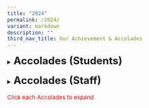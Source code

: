 ```yaml
---
title: "2024"
permalink: /2024/
variant: markdown
description: ""
third_nav_title: Our Achievement & Accolades
---
```

<details><summary><span style="font-size: 18pt;"><b>Accolades (Students)</b></span></summary>
<h5>SST Girls-in-STEM Challenge organised by the School of Science and Technology</h5>
<span style="font-size: 10pt;">
<span style="color:blue;">•</span><b>Won a Side Challenge: Seed Bombing</b><br>
-Kang Chern Xin - 4F<br>
-Nicolina Ng Child Yee - 4F<br>
-Chloe Lin Keyi - 4G<br>
-Koh Yu Cheng - 4G</span><br>
	
<h5>National Mathematical Olympiad of Singapore (NMOS)</h5>
<span style="font-size: 10pt;">
<span style="color:blue;">•</span><b>Honorable Mention</b><br>
-Chan Hua Kai - 5 Diligence<br>
-Edward Widjaya - 5 Diligence<br>
-Fan En Xi - 5 Diligence<br>
-Lee Shu En - 5 Diligence<br>
-Liu Chang - 5 Diligence<br>
-Sem Yong Qing - 5 Diligence<br>
-Teo Wei Yun, Phoebe - 5 Diligence<br>
-Zhang Jianran - 5 Diligence<br>
-Chong Qi Yan - 5 Respect<br>
-Goh Xuan Xuan Zoie - 5 Respect<br>
-Ilamurugu Subramanian Saidhakshin - 5 Respect<br>
-Lam Si Qi, Heart Andrea - 5 Respect<br>
-Ling Blossom - 5 Respect<br>
-Pradyun Janakiraman - 5 Respect<br>
-Zhang Zicheng - 5 Respect<br>
<span style="color:blue;">•</span><b>Silver</b><br>
-Liu Boting - 5 Respect<br>
<span style="color:blue;">•</span><b>Bronze</b><br>
-Yang Zimeng Kaylee - 5 Diligence<br>
-Claire Loo Huei En - 5 Respect<br>
-Liu Yi - 5 Respect<br>
-Xu Xiuhan - 5 Respect</span><br>
	
<h5>2024 Singapore Primary Science Olympiad</h5>
<span style="font-size: 10pt;">
<span style="color:blue;">•</span><b>Merit (Individual)</b><br>
-Arissa Low En Ling – 5 Diligence<br>
-Edward Widjaya – 5 Diligence<br>
-Lee Shao Hong Ethan – 5 Diligence<br>
-Lee Shu En – 5 Diligence<br>
-Zeng Shuhui Zofia – 5 Diligence<br>
-Zhang Jianran – 5 Diligence<br>
-Liu Yi – 5 Respect<br>
-Loh Yong Rui – 5 Respect<br>
-Xu Xiuhan – 5 Respect<br>
-Zhou Yunjia – 5 Respect<br>
<span style="color:blue;">•</span><b>Silver (Individual)</b><br>
Chong Yi Yan – 5 Respect<br>
Zhang Zicheng – 5 Respect<br>
<span style="color:blue;">•</span><b>Gold (Individual)</b><br>
-Pradyun Janakiraman – 5 Respect</span><br>
<h5>(e)-Rama Dikir Barat Competition organised by the Singapore Dikir Barat Federation &amp; Malay Language Council, Singapore</h5>
<span style="font-size: 10pt;">
<span style="color:blue;">•</span><b>Awarded 2nd place in the Awak-Awak Challenge </b><br>
<i>Click <a style="text-decoration: none" href="https://www.lakesidepri.moe.edu.sg/erama-dikir-barat-competition/">here</a> to learn more about our achievements</i></span><br>
	
<h5>2024 Campus Super Reading Star Competition by Committee to Promote Chinese Language Learning (CPCLL)</h5>
<span style="font-size: 10pt;">
<span style="color:blue;">•</span><b>Excellence Award</b><br>
-Wu Jiajing - 1 Integrity<br>
<i>Click <a style="text-decoration: none" href="https://www.lakesidepri.moe.edu.sg/campus-super-reading-star-competition/">here</a> to learn more about our achievements</i></span><br>
	
<h5>Bharathiyar Vizha 2024 Literacy Competition</h5>
<span style="font-size: 10pt;">
<span style="color:blue;">•</span><b>Motivational trophy &amp; Certificate</b><br>
-Shanmugam Anbarasi - 1 Respect<br>
-Ilamurugu Subramanian Saidhakshin - 5 Respect<br>
-Pradyun Janakiraman - 5 Respect</span><br>
	
<h5>Orienteering Competition (Scouts)</h5>
<span style="font-size: 10pt;">
<span style="color:blue;">•</span><b>Gold Award - Area</b><br>
-Mohamad Roskhairunnas Bin Mohamad Roskamil - 6B<br>
-Nur Fitri Ariana Binte Bunyamin - 6A<br>
-Tan Shao Zhe, Ethan - 5 Respect<br>
-Adam Rizqi Bin Eddy Aizai - 4G</span><br>
	
<h5>Campcraft Competition (Scouts)</h5>
<span style="font-size: 10pt;">
<span style="color:blue;">•</span><b>Gold Award - Area</b><br>
-Heng Ming Hao - 6E<br>
-Muhammad Raug Bin Mohamed Rezal - 6D<br>
-Tan Hong Rui, Jayden - 5 Respect<br>
-Kalishwaran Raam Gyankailash - 5 Integrity</span><br>
	
<h5>KOM Competition (Knowledge of Movement) (Scouts)</h5>
<span style="font-size: 10pt;">
<span style="color:blue;">•</span><b>First - Area</b><br>
-Mohamad Roskhairunnas Bin Mohamad Roskamil - 6B<br>
-Tan Wan Rui Abby - 6B<br>
-Kaliswaran Raam Gyankailash - 5 Integrity<br>
-Ding Wan Xin - 4F<br><br>
<span style="color:blue;">•</span><b>First - Area</b><br>
-Nur Fitri Ariana Binte Bunyamin - 6A<br>
-Lee Yun Yun, Samantha - 6D<br>
-Muhammad Firdhaus Bin Ummor - 4D<br>
-Chew Wen Yi Nora - 4B</span><br>
	
<h5>West Area Cub Scout Leadership Camp (CSLC) (Scouts)</h5>
<span style="font-size: 10pt;">
<span style="color:blue;">•</span><b>Best Sixer</b><br>
-Nur Insyirah Binte Norkhisham - 4B</span><br>
	
<h5>Pei Hwa Hackathon 2024 (Infocomm Club)</h5>
<span style="font-size: 10pt;">
<span style="color:blue;">•</span><b>Certificate of Participation</b><br>
-Logan Pang Ding Jun - 4D<br>
-Caleb G Knight Bennet - 4F<br>
-Benjamin Theo Gultom - 4G<br>
-Kevin Yong Kai Wen - 4Gy</span><br>
	
<h5>National School Games</h5>
<table style="border: 1px solid rgb(42, 42, 42); width: 773px;"><tbody>
<tr>
<td width="208" style="padding: 8px; text-align: center; border: 1px solid rgb(42, 42, 42);"><b>Event</b></td>
<td width="208" style="padding: 8px; text-align: center; border: 1px solid rgb(42, 42, 42);"><b>Division</b></td>
<td width="208" style="padding: 8px; text-align: center; border: 1px solid rgb(42, 42, 42);"><b>Position</b></td></tr>
	
<tr>
<td rowspan="4" width="208" style="padding: 8px; text-align: center; vertical-align: middle; border: 1px solid rgb(42, 42, 42);">Volleyball</td>
<td width="208" style="padding: 8px; text-align: center; border: 1px solid rgb(42, 42, 42);">Seniors Girls</td>
<td width="208" style="padding: 8px; text-align: center; border: 1px solid rgb(42, 42, 42);">8th place - League 1</td></tr>
<tr>
<td width="208" style="padding: 8px; text-align: center; border: 1px solid rgb(42, 42, 42);">Seniors Boys</td>
<td width="208" style="padding: 8px; text-align: center; border: 1px solid rgb(42, 42, 42);">6th place - League 2</td></tr>
<tr>
<td width="208" style="padding: 8px; text-align: center; border: 1px solid rgb(42, 42, 42);">Juniors Girls</td>
<td width="208" style="padding: 8px; text-align: center; border: 1px solid rgb(42, 42, 42);">4th place - Tier 2</td></tr>
<tr>
<td width="208" style="padding: 8px; text-align: center; border: 1px solid rgb(42, 42, 42);">Juniors Boys</td>
<td width="208" style="padding: 8px; text-align: center; border: 1px solid rgb(42, 42, 42);">5th place - Tier 2</td></tr>
	
<tr>
<td rowspan="2" width="208" style="padding: 8px; text-align: center; vertical-align: middle; border: 1px solid rgb(42, 42, 42);">Rope Skipping</td>
<td rowspan="2" width="208" style="padding: 8px; text-align: center; vertical-align: middle; border: 1px solid rgb(42, 42, 42);">Seniors Boys</td>
<td width="208" style="padding: 8px; text-align: center; border: 1px solid rgb(42, 42, 42);"><span style="font-size: 10pt;"><span style="color:blue;">•</span>2nd Position - Individual Double Under<br>
-Teo Zi Yang, Xalan - 6D<br>
<span style="color:blue;">•</span>7th Position - Individual Double Under<br>
-Chua Zhen Wei - 6C</span></td></tr>
<tr>
<td width="208" style="padding: 8px; text-align: center; border: 1px solid rgb(42, 42, 42);">4th place - Speed Relay</td></tr>
	
<tr>
<td width="208" style="padding: 8px; text-align: center; vertical-align: middle; border: 1px solid rgb(42, 42, 42);">Football</td>
<td width="208" style="padding: 8px; text-align: center; vertical-align: middle; border: 1px solid rgb(42, 42, 42);">Seniors Boys</td>
<td width="208" style="padding: 8px; text-align: center; border: 1px solid rgb(42, 42, 42);">5th place - League 4 Quarterfinal Round</td></tr>
	
<tr>
<td rowspan="2" width="208" style="padding: 8px; text-align: center; vertical-align: middle; border: 1px solid rgb(42, 42, 42);">Wushu</td>
<td width="208" style="padding: 8px; text-align: center; vertical-align: middle; border: 1px solid rgb(42, 42, 42);">Seniors Boys</td>
<td width="208" style="padding: 8px; text-align: center; border: 1px solid rgb(42, 42, 42);"><span style="font-size: 10pt;">
<span style="color:blue;">•</span>5th place - 5 Duan Broadsword<br>
<span style="color:blue;">•</span>5th place - 4 Duan Cudgel<br>
-Loh Yong Jie - 6F</span></td></tr>
<tr>
<td width="208" style="padding: 8px; text-align: center; vertical-align: middle; border: 1px solid rgb(42, 42, 42);">Juniors Boys</td>
<td width="208" style="padding: 8px; text-align: center; border: 1px solid rgb(42, 42, 42);"><span style="font-size: 10pt;">
<span style="color:blue;">•</span>3rd place - 24 Style Taijiquan<br>
<span style="color:blue;">•</span>1st place - 42 Style Taijijian<br>
<span style="color:blue;">•</span>2nd place - 1st International Spear<br>
-Charlayne Chiang - 5 Responsibility</span></td></tr>
	
<tr>
<td width="208" style="padding: 8px; text-align: center; vertical-align: middle; border: 1px solid rgb(42, 42, 42);">Taekwondo</td>
<td width="208" style="padding: 8px; text-align: center; vertical-align: middle; border: 1px solid rgb(42, 42, 42);">Juniors Girls</td>
<td width="208" style="padding: 8px; text-align: center; border: 1px solid rgb(42, 42, 42);"><span style="font-size: 10pt;">
<span style="color:blue;">•</span>5th place - Poomsae Individual Red 1<br>
-Lam Shi Yuan Guliana Star - 4G</span></td></tr>
	
<tr>
<td width="208" style="padding: 8px; text-align: center; vertical-align: middle; border: 1px solid rgb(42, 42, 42);">Gymnastics</td>
<td width="208" style="padding: 8px; text-align: center; vertical-align: middle; border: 1px solid rgb(42, 42, 42);">Seniors Girls</td>
<td width="208" style="padding: 8px; text-align: center; border: 1px solid rgb(42, 42, 42);"><span style="font-size: 10pt;">
<span style="color:blue;">•</span>Bronze (5th place) - Balance Beam<br>
<span style="color:blue;">•</span>Bronze (6th place) - Floor Exercise<br>
-Blossom Ling - 5 Respect</span></td></tr>
	
<tr>
<td rowspan="4" width="208" style="padding: 8px; text-align: center; vertical-align: middle; border: 1px solid rgb(42, 42, 42);">Shuqun Orienteering Race</td>
<td width="208" style="padding: 8px; text-align: center; vertical-align: middle; border: 1px solid rgb(42, 42, 42);">Seniors Girls</td>
<td width="208" style="padding: 8px; text-align: center; border: 1px solid rgb(42, 42, 42);"><span style="font-size: 10pt;">
<span style="color:blue;">•</span>1st place<br>
-Lim Ree Yee - 6F<br>
-Lim Xuan Xuan Doris - 5 Confidence</span></td></tr>
<tr>
<td width="208" style="padding: 8px; text-align: center; vertical-align: middle; border: 1px solid rgb(42, 42, 42);">Juniors Girls</td>
<td width="208" style="padding: 8px; text-align: center; border: 1px solid rgb(42, 42, 42);"><span style="font-size: 10pt;">
<span style="color:blue;">•</span>5th place<br>
-Crystal Angel Francis Xavier  - 4E<br>
-Caylin Wong Yu Yarn - 3 Perseverance</span></td></tr>
<tr>
<td width="208" style="padding: 8px; text-align: center; vertical-align: middle; border: 1px solid rgb(42, 42, 42);">Seniors Boys</td>
<td width="208" style="padding: 8px; text-align: center; border: 1px solid rgb(42, 42, 42);"><span style="font-size: 10pt;">
<span style="color:blue;">•</span>1st place<br>
-Callum Wong Joon Thang - 6F<br>
-Gareth Chua Shao Feng - 5 Responsibility<br>
<span style="color:blue;">•</span>2nd place<br>
-Loh Yong Rui - 5 Respect<br>
-Ryan Yang Kai Le - 5 Diligence</span></td></tr>
<tr>
<td width="208" style="padding: 8px; text-align: center; vertical-align: middle; border: 1px solid rgb(42, 42, 42);">Juniors Boys</td>
<td width="208" style="padding: 8px; text-align: center; border: 1px solid rgb(42, 42, 42);"><span style="font-size: 10pt;">
<span style="color:blue;">•</span>3rd place<br>
-Leong Hao Ming Lucas - 4C<br>
-Yang Jun Jie - 4B</span></td></tr>
	
<tr>
<td width="208" style="padding: 8px; text-align: center; vertical-align: middle; border: 1px solid rgb(42, 42, 42);">Sailing</td>
<td width="208" style="padding: 8px; text-align: center; vertical-align: middle; border: 1px solid rgb(42, 42, 42);">Seniors Boys</td>
<td width="208" style="padding: 8px; text-align: center; border: 1px solid rgb(42, 42, 42);"><span style="font-size: 10pt;">
<span style="color:blue;">•</span>18th place<br>
-Callum Wong Joon Thang - 6F</span></td></tr>
	
</tbody></table>
	
<h5>Malay Language TeeVers Competition (Pertandingan TeeVers)</h5>
<span style="font-size: 10pt;">
<span style="color:blue;">•</span><b>2nd place - Primary category</b><br>
-Halyza Arabelle Thomas - 5 Diligence<br>
-Eizz Fazwafiy Bin Muhammad Fazli - 5 Diligence<br><br>
<i>Click <a style="text-decoration: none" href="https://www.lakesidepri.moe.edu.sg/malay-language-teevers-competition-pertandingan-teevers/">here</a> to learn more about our achievements</i></span><br>
	
<h5>'Our Mother Tongues as Living Languages' – MTLS Challenge 2024</h5>
<span style="font-size: 10pt;">
<span style="color:blue;">•</span><b>Selected as one of this year's winning entries - Primary category</b><br>
-Senthil Kumar Jeevitha - 3 Perseverance<br>
-Hanna Nayra Maryssa Binte Muhammad Razif Ariff - 3 Diligence<br>
-Shayaan Haqqi Bin Shafiq - 3 Diligence<br>
-Hirva Charan - 3 Respect<br>
-Chai Chang Sheng - 3 Perseverance<br>
-Lin Xin Yang- 3 Perseverance<br>
-Kwan Zeon Jyu Kingsley - 3 Perseverance</span><br>
	
<h5>Our Schools, Our Stories’ 2024 Photo &amp; Video Contest</h5>
<span style="font-size: 10pt;">
<span style="color:blue;">•</span><b>Honourable Mention - Junior category (World of Possibilities theme):</b><br>
-Wong Lik Shun Max - 5 Diligence<br>
-Pranavika Nehru - 5 Perseverance<br>
-Leong Rui Zhe - 5 Respect</span><br>
	
<h5>National Creative Poem Writing Competition (Chinese Language)</h5>
<span style="font-size: 10pt;">
<span style="color:blue;">•</span><b>Distinction Award:</b><br>
-Qin ZiXuan Victor - 4F<br>
-Tan Jing Zhong Eldred - 4G<br>
-Yong Yi Lu - 6E</span><br>
	
<h5>28th National Primary Schools cum 15th Singapore-Malaysia-Brunei On-The-Spot Chinese Creative Essay Writing Competition</h5>
<span style="font-size: 10pt;">
<span style="color:blue;">•</span><b>Distinction Award:</b><br>
-Chong Qi Yan - 5 Respect</span><br>
	
<h5>Visual Spatial Mathlympics 2024 </h5>
<span style="font-size: 10pt;">
<span style="color:blue;">•</span><b>Bronze (individual):</b><br>
-Emily Ng Min Qi - 6E <br>
-Jocelyn Lau Bee Yee - 6E <br>
-Lim Ming You - 6F <br>
-Quek Su En, Adalia - 6F<br>
<span style="color:blue;">•</span><b>Silver (individual):</b><br> 
-Feng Yanbo - 6F</span><br>
	
<h5>7th National Text Recital Competition</h5>
<span style="font-size: 10pt;">
	<span style="color:blue;">•</span><b>Silver Award (Group):</b><br>
-Shao Qingxi - 3 Respect<br>
-Emma See Xi Ern - 3 Perseverance<br>
-Lin Xin Yang - 3 Perseverance<br>
<span style="color:blue;">•</span><b>Bronze Awards (Group):</b><br> 
-Huan Zizhou - 4F<br>
-Tan Jing Zhong Eldred - 4G</span><br>
	
<h5>Singapore Youth Festival (SYF)</h5>
<table style="border: 1px solid rgb(42, 42, 42); width: 773px;"><tbody>
<tr>
<td width="208" style="padding: 8px; text-align: center; border: 1px solid rgb(42, 42, 42);"><b>Synopsis</b></td>
<td width="208" style="padding: 8px; text-align: center; border: 1px solid rgb(42, 42, 42);"><b>SYF AP Event</b></td>
<td width="208" class="" style="padding: 8px; text-align: center; border: 1px solid rgb(42, 42, 42);"><b>Results</b></td></tr>
<tr>
<td rowspan="7" width="208" style="padding: 8px; text-align: center; vertical-align: middle; border: 1px solid rgb(42, 42, 42);">The Singapore Youth Festival (SYF) is an annual event organised by the Arts
Education Branch, Ministry of Education that celebrates the vitality of our youth and diverse talents in arts. This year the school took charge in the SYF Arts Presentation (AP) to make a positive difference to themselves and their peers in developing character and 21st century competencies through the arts. </td>
<td width="208" style="padding: 8px; text-align: center; border: 1px solid rgb(42, 42, 42);">Guzheng Ensemble</td>
<td width="208" class="" style="padding: 8px; text-align: center; border: 1px solid rgb(42, 42, 42);">Distinction</td></tr>
<tr>
<td width="208" style="padding: 8px; text-align: center; border: 1px solid rgb(42, 42, 42);">Harmonica Ensemble</td>
<td width="208" style="padding: 8px; text-align: center; border: 1px solid rgb(42, 42, 42);">Accomplishment</td></tr>
<tr>
<td width="208" style="padding: 8px; text-align: center; border: 1px solid rgb(42, 42, 42);">Concert Band</td>
<td width="208" style="padding: 8px; text-align: center; border: 1px solid rgb(42, 42, 42);">Commendation</td></tr>
<tr>
<td width="208" style="padding: 8px; text-align: center; border: 1px solid rgb(42, 42, 42);">Indian Dance</td>
<td width="208" style="padding: 8px; text-align: center; border: 1px solid rgb(42, 42, 42);">Accomplishment</td></tr>
<tr>
<td width="208" style="padding: 8px; text-align: center; border: 1px solid rgb(42, 42, 42);">Malay Dance</td>
<td width="208" style="padding: 8px; text-align: center; border: 1px solid rgb(42, 42, 42);">Accomplishment</td></tr>	
<tr>
<td width="208" style="padding: 8px; text-align: center; border: 1px solid rgb(42, 42, 42);">Choir</td>
<td width="208" style="padding: 8px; text-align: center; border: 1px solid rgb(42, 42, 42);">Distinction</td></tr>	
<tr>
<td width="208" style="padding: 8px; text-align: center; border: 1px solid rgb(42, 42, 42);">Chinese Dance</td>
<td width="208" style="padding: 8px; text-align: center; border: 1px solid rgb(42, 42, 42);">Accomplishment</td></tr>	
</tbody></table>



</details>
<br>
<details><summary><span style="font-size: 18pt;"><b>Accolades (Staff)</b></span></summary>
<h5>MOE Service Excellence Award (MSEA) 2024 Winners</h5>
<span style="font-size: 10pt;">
The MSEA recognises MOE staff who are passionate in their service delivery, consistently serve internal and external customers with C.A.R.E. (Courtesy, Accessibility, Responsiveness and Effectiveness), and inspire their colleagues to do likewise.<br>
<span style="color:blue;">•</span> <b>Gold Award:</b><br>
-Ms Isabel Teo<br>
-Mdm Ma Danni<br>
-Mdm Vijayalaskshmi Sasikumar<br>
-Mdm Leo Mei Ling<br>
-Mr Balvinder Singh<br>
-Mdm Nur Mazuin Bte Ab Hamid<br>
-Mrs Eileen Seet<br>
-Mrs Kelly Leung<br>
-Mdm Lin Lan<br>
<span style="color:blue;">•</span> <b>Silver Award:</b><br>
-Mrs Ain Lager<br>
-Mrs Angeline Tang<br>
-Mrs Charmaine Tan<br>
-Mdm Ling Chin Chin<br>
-Ms Eugenia Lim<br>
-Mrs Hazel Francis<br>
-Ms Lim Hsiao Qing<br>
-Mdm Linda Lee<br>
-Mdm Noornisha Bte Meera Sahib<br>
-Mdm Nurwani Bte Yacob<br>
-Mrs Padmawathy Vijay<br>
-Mr Roslan Bin Sa’ad<br>
-Mdm Samsinar bte Mohamad<br>
-Mr Li Shifang<br>
-Ms Siti Robita Bte Ahmad Asrori<br>
-Mdm Tjhaij Kim Nyoen <br></span>
	
<h5>MOE Outstanding Innovator Award 2024</h5>
<span style="font-size: 10pt;">
This award recognises individuals who have been key influences of innovation in their workplaces or beyond.<br>
<span style="color:blue;">•</span> <b>Outstanding Innovator Award 2024</b><br>
-Mrs Yeo-Lim May Hua <br></span>

<h5>Listening Educator for Advancement and Progress (LEAP) Award 2024</h5>
<span style="font-size: 10pt;">
The LEAP Award recognises teachers who have shown extraordinary and sustained efforts towards nurturing students and contributing to their holistic growth.<br>
<span style="color:blue;">•</span> <b>Certificate of Commendation</b><br>
-Mdm Ho Siew Ling<br>
-Ms Lim Hsiao Qing<br></span>

<h5>Outstanding Youth in Education Award (OYEA) 2024</h5>
<span style="font-size: 10pt;">
The OYEA recognises and honours the achievements of young educators who have shown admirable passion for teaching, and commitment to inspiring and nurturing their students.<br>
<span style="color:blue;">•</span> <b>Nominated Teachers</b><br>
-Ms Cha Yoo Jin<br>
-Ms Lim Hsiao Qing<br>
-Ms Eugenia Lim Yun Rui<br>
-Ms Ma Danni
-Ms Ng Min Yi<br>
-Mdm Noornisha Bte Meera Sahib<br>
-Mdm Quay Lay Nah<br>
-Mr Zhao Zhiyong<br>
-Mr Koh Yong Keong<br></span>

<h5>President's Award for Teachers (PAT)</h5>
<span style="font-size: 10pt;">
The PAT gives national recognition to the critical role that teachers play in moulding the future of our nation. It pays tribute to excellent teachers who, through words and deeds, inspire both their students and peers.<br>
<span style="color:blue;">•</span> <b>Nominated Teachers</b><br>
-Mrs Yeo-Lim May Hua<br>
-Mrs Charmaine Tan<br>
-Mdm Ling Chin Chin<br>
-Mdm Low Tan Hung<br>
-Mdm Nadiah Bte Sa'ad<br>
-Ms Ng Min Yi<br>
-Mdm Noraida Bte Daud<br>
-Mdm Quay Lay Nah<br>
-Mr Safarudin B Mustafa<br>
-Mr Zhao Zhiyong<br></span>

<h5>Associate of AST Award 2024</h5>
<span style="font-size: 10pt;">
The Academy Awards recognise and affirm the efforts of officers in the education service and partners in education for their contributions to the professional development of the teaching fraternity.<br>
<span style="color:blue;">•</span> <b>Innovator Award</b><br>
-Ms. Elaine Jee<br>
<i>Click <a style="text-decoration: none" href="https://www.lakesidepri.moe.edu.sg/moe-academy-awards-for-professional-development-2024/">here</a> to learn more about our achievements</i></span><br>	
	
<h5>Distinguished Service Awards &amp; Singapore Scout Foundation Awards 2024</h5>
<span style="font-size: 10pt;">
These awards are given to Adult Leaders and Individuals who have made significant contributions and long-term service to the Scout Movement in Singapore.<br>
<span style="color:blue;">•</span> <b>Chief Scout’s Commendation Award 2024</b><br>
-Mdm Ho Siew Ling Katherine<br>
<i>Click <a style="text-decoration: none" href="https://www.lakesidepri.moe.edu.sg/chief-scout-commendation-award/">here</a> to learn more about our achievements</i></span><br>	
	
<h5>National Day Awards 2024</h5>
<span style="font-size: 10pt;">
The Singapore National Day Awards recognise various forms of merit and service to Singapore.<br>
<span style="color:blue;">•</span> <b>Commendation Medal</b><br>
-Mrs Kimberly Walker<br></span>
<span style="font-size: 10pt;">
<span style="color:blue;">•</span> <b>Long Service Medal</b><br>
-Mrs Karen Selvarajan<br>
-Mrs Susan Kwan<br>
-Mr Safarudin Bin Mustafa<br>
-Mdm Loh Foong Leng<br>
-Ms Tan Hui Ping<br></span>
	
<h5>Public Sector Transformation Awards 2024</h5>
<span style="font-size: 10pt;">
The Public Sector Transformation (PST) Awards is a Whole-of-Government pinnacle platform to recognise and reward public officers and agencies for displaying excellence in their work and organisational practices.<br>
<span style="color:blue;">•</span> <b>Exemplary Innovator Award</b><br>
-Mr Chan Kok Hong<br></span>
<h5>MOE Long Service Awards 2024</h5>
<span style="font-size: 10pt;">
<span style="color:blue;">•</span> <b>5 Years MOE Long Service Award:</b><br>
- Mdm Callie Yu<br>
<span style="color:blue;">•</span> <b>10 Years MOE Long Service Award:</b><br>
- Ms Eugenia Lim<br>
- Mr Zhao Zhiyong<br>
<span style="color:blue;">•</span> <b>15 Years MOE Long Service Award:</b><br>
- Mdm Junianah Binte Shamsudin<br>
- Mrs Charmaine Tan<br>
- Mr Roszaimy Bin Roslan<br>
- Mdm Norsuhana Bte Em<br>
- Mr Nur Muhammad Bin Abdul Rahman<br>
- Mrs Angie Chng<br>
- Mrs Kimberly Walker<br>
- Ms Chua Leng Leng<br>
<span style="color:blue;">•</span> <b>20 Years MOE Long Service Award:</b><br>
- Mdm Lara De Souza-Ang<br>
- Mdm Noor Faieza Binte Noordin<br>
- Mdm Nurwani Bte Yacob<br>
- Ms Winnie Soo<br>
- Ms Noor Hairozan Bte Jumaat<br>
- Mrs Lim Siew Pei<br>
- Mdm  Padmawathy D/O Vellusamy<br>
- Mrs Casren Aw<br>
- Mdm Shahidah Bte Md Fadzillah<br>
<span style="color:blue;">•</span> <b>25 Years MOE Long Service Award:</b><br>
- Mr Safarudin B Mustafa<br>
- Mr Roslan B Sa’Ad<br>
- Mrs Eileen Seet<br>
<span style="color:blue;">•</span> <b>30 Years MOE Long Service Award:</b><br>
- Mdm Sally Heng<br>
- Mrs Rina Liang<br>
<span style="color:blue;">•</span> <b>35 Years MOE Long Service Award:</b><br>
- Mr Mohamed Khir Bin Mohd Sapuan<br></span>

	
</details>
<br><span style="font-size: 10pt;color:red;">Click each Accolades to expand</span>